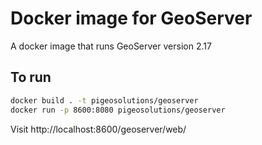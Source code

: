# Docker image for GeoServer

A docker image that runs GeoServer version 2.17

## To run

```bash
docker build . -t pigeosolutions/geoserver
docker run -p 8600:8080 pigeosolutions/geoserver
```

Visit http://localhost:8600/geoserver/web/
